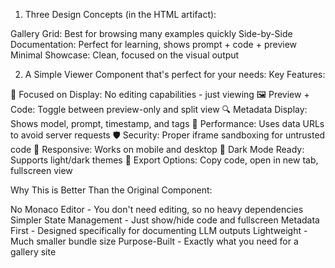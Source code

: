 1. Three Design Concepts (in the HTML artifact):

Gallery Grid: Best for browsing many examples quickly
Side-by-Side Documentation: Perfect for learning, shows prompt + code + preview
Minimal Showcase: Clean, focused on the visual output

2. A Simple Viewer Component that's perfect for your needs:
Key Features:

🎯 Focused on Display: No editing capabilities - just viewing
🖼️ Preview + Code: Toggle between preview-only and split view
🔍 Metadata Display: Shows model, prompt, timestamp, and tags
🚀 Performance: Uses data URLs to avoid server requests
🛡️ Security: Proper iframe sandboxing for untrusted code
📱 Responsive: Works on mobile and desktop
🎨 Dark Mode Ready: Supports light/dark themes
🔗 Export Options: Copy code, open in new tab, fullscreen view

Why This is Better Than the Original Component:

No Monaco Editor - You don't need editing, so no heavy dependencies
Simpler State Management - Just show/hide code and fullscreen
Metadata First - Designed specifically for documenting LLM outputs
Lightweight - Much smaller bundle size
Purpose-Built - Exactly what you need for a gallery site